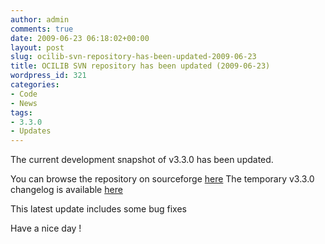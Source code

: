 ```yaml
---
author: admin
comments: true
date: 2009-06-23 06:18:02+00:00
layout: post
slug: ocilib-svn-repository-has-been-updated-2009-06-23
title: OCILIB SVN repository has been updated (2009-06-23)
wordpress_id: 321
categories:
- Code
- News
tags:
- 3.3.0
- Updates
---
```


The current development snapshot of v3.3.0 has been updated.

You can browse the repository on sourceforge [here](http://orclib.svn.sourceforge.net/viewvc/orclib/)
The temporary v3.3.0 changelog is available [here](http://orclib.sourceforge.net/public/changelogs/ocilib-changelog-v3.3.0.txt)

This latest update includes some bug fixes

Have a nice day !

